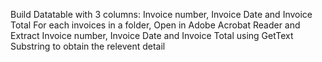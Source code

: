Build Datatable with 3 columns: Invoice number, Invoice Date and Invoice Total
For each invoices in a folder, Open in Adobe Acrobat Reader and Extract Invoice number, Invoice Date and Invoice Total using GetText Substring to obtain the relevent detail

